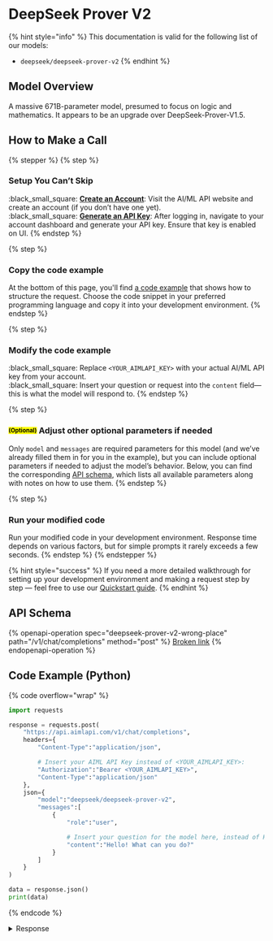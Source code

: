 # DeepSeek Prover V2

{% hint style="info" %}
This documentation is valid for the following list of our models:

* `deepseek/deepseek-prover-v2`
{% endhint %}

## Model Overview

A massive 671B-parameter model, presumed to focus on logic and mathematics. It appears to be an upgrade over DeepSeek-Prover-V1.5.

## How to Make a Call

{% stepper %}
{% step %}
### Setup You Can’t Skip&#x20;

:black\_small\_square:  [**Create an Account**](https://aimlapi.com/app/sign-up): Visit the AI/ML API website and create an account (if you don’t have one yet).\
:black\_small\_square:  [**Generate an API Key**](https://aimlapi.com/app/keys): After logging in, navigate to your account dashboard and generate your API key. Ensure that key is enabled on UI.
{% endstep %}

{% step %}
### Copy the code example

At the bottom of this page, you'll find [a code example](deepseek-prover-v2.md#code-example-python) that shows how to structure the request. Choose the code snippet in your preferred programming language and copy it into your development environment.
{% endstep %}

{% step %}
### Modify the code example

:black\_small\_square:  Replace `<YOUR_AIMLAPI_KEY>` with your actual AI/ML API key from your account.\
:black\_small\_square:  Insert your question or request into the `content` field—this is what the model will respond to.
{% endstep %}

{% step %}
### <sup><sub><mark style="background-color:yellow;">(Optional)<mark style="background-color:yellow;"><sub></sup> Adjust other optional parameters if needed

Only `model` and `messages` are required parameters for this model (and we’ve already filled them in for you in the example), but you can include optional parameters if needed to adjust the model’s behavior. Below, you can find the corresponding [API schema](deepseek-prover-v2.md#api-schema), which lists all available parameters along with notes on how to use them.
{% endstep %}

{% step %}
### Run your modified code

Run your modified code in your development environment. Response time depends on various factors, but for simple prompts it rarely exceeds a few seconds.
{% endstep %}
{% endstepper %}

{% hint style="success" %}
If you need a more detailed walkthrough for setting up your development environment and making a request step by step — feel free to use our [Quickstart guide](../../../quickstart/setting-up.md).
{% endhint %}

## API Schema

{% openapi-operation spec="deepseek-prover-v2-wrong-place" path="/v1/chat/completions" method="post" %}
[Broken link](broken-reference)
{% endopenapi-operation %}

## Code Example (Python)

{% code overflow="wrap" %}
```python
import requests

response = requests.post(
    "https://api.aimlapi.com/v1/chat/completions",
    headers={
        "Content-Type":"application/json", 

        # Insert your AIML API Key instead of <YOUR_AIMLAPI_KEY>:
        "Authorization":"Bearer <YOUR_AIMLAPI_KEY>",
        "Content-Type":"application/json"
    },
    json={
        "model":"deepseek/deepseek-prover-v2",
        "messages":[
            {
                "role":"user",

                # Insert your question for the model here, instead of Hello:
                "content":"Hello! What can you do?"
            }
        ]
    }
)

data = response.json()
print(data)
```
{% endcode %}

<details>

<summary>Response</summary>

{% code overflow="wrap" %}
```json
{'id': 'gen-1747126732-rD70SgJEEBVBXPHmKlNJ', 'object': 'chat.completion', 'choices': [{'index': 0, 'finish_reason': 'stop', 'logprobs': None, 'message': {'role': 'assistant', 'content': "Hello there! As a virtual assistant, I'm here to help you with a wide variety of tasks and questions. Here are some of the things I can do:  \n  \n1. Provide information on a wide range of topics, from science and history to pop culture and current events.  \n2. Answer factual questions using my knowledge base.  \n3. Assist with homework or research projects by providing explanations, summaries, and resources.  \n4. Help with language-related tasks such as grammar, vocabulary, translations, and writing assistance.  \n5. Engage in general conversation, discussing ideas, and providing opinions on various subjects.  \n6. Offer advice or tips on various life situations, though not as a substitute for professional guidance.  \n7. Perform calculations, solve math problems, and help with understanding mathematical concepts.  \n8. Generate creative content like stories, poems, or song lyrics.  \n9. Play interactive games, such as word games or trivia.  \n10. Help you practice a language by conversing in it.  \n  \nFeel free to ask me anything, and I'll do my best to assist you!", 'reasoning_content': None, 'refusal': None}}], 'created': 1747126732, 'model': 'deepseek/deepseek-prover-v2', 'usage': {'prompt_tokens': 15, 'completion_tokens': 1021, 'total_tokens': 1036, 'prompt_tokens_details': None}}
```
{% endcode %}

</details>

